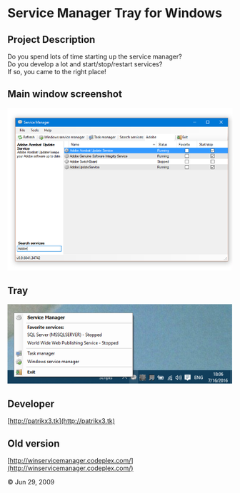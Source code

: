 # Service Manager Tray for Windows
  
## Project Description
Do you spend lots of time starting up the service manager?  
Do you develop a lot and start/stop/restart services?  
If so, you came to the right place!  

## Main window screenshot
![Main window screenshot](Artifacts/window.png)

## Tray
![Tray](Artifacts/tray.png)

## Developer
[http://patrikx3.tk](http://patrikx3.tk)

## Old version
[http://winservicemanager.codeplex.com/](http://winservicemanager.codeplex.com/)

&copy; Jun 29, 2009
